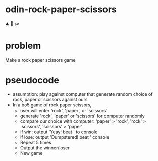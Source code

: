 # odin-rock-paper-scissors

⛰️ 📄 ✂️

# problem

Make a rock paper scissors game

# pseudocode

- assumption: play against computer that generate random choice of rock, paper or scissors against ours
- In a bo5 game of rock paper scissors,
  - user will enter 'rock', 'paper', or 'scissors'
  - generate 'rock', 'paper' or 'scissors' for computer randomly
  - compare our choice with computer: 'paper' > 'rock', 'rock' > 'scissors', 'scissors' > 'paper'
  - if win: output 'Yeay! <our choice> beat <computer choice>' to console
  - if lose: output 'Dumpstered! <computer choice> beat <our choice>' console
  - Repeat 5 times
  - Output the winner/loser
  - New game